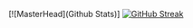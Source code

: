 [![MasterHead](Github Stats)]
[![GitHub Streak](https://github-readme-streak-stats.herokuapp.com?user=kograkiite&theme=radical&date_format=j%20M%5B%20Y%5D)](https://git.io/streak-stats)
